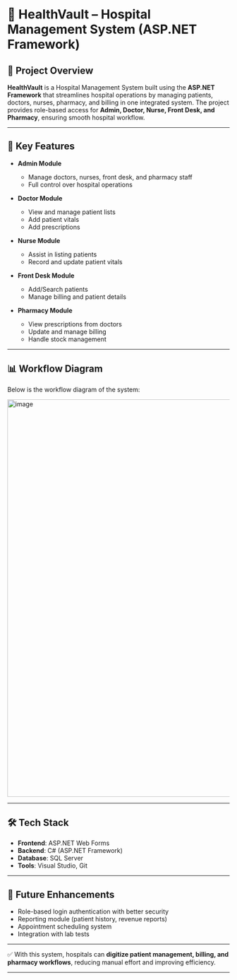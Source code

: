 # 🏥 HealthVault – Hospital Management System (ASP.NET Framework)

## 📌 Project Overview
**HealthVault** is a Hospital Management System built using the **ASP.NET Framework** that streamlines hospital operations by managing patients, doctors, nurses, pharmacy, and billing in one integrated system. The project provides role-based access for **Admin, Doctor, Nurse, Front Desk, and Pharmacy**, ensuring smooth hospital workflow.

---

## 🎯 Key Features
- **Admin Module**
  - Manage doctors, nurses, front desk, and pharmacy staff  
  - Full control over hospital operations  

- **Doctor Module**
  - View and manage patient lists  
  - Add patient vitals  
  - Add prescriptions  

- **Nurse Module**
  - Assist in listing patients  
  - Record and update patient vitals  

- **Front Desk Module**
  - Add/Search patients  
  - Manage billing and patient details  

- **Pharmacy Module**
  - View prescriptions from doctors  
  - Update and manage billing  
  - Handle stock management  

---

## 📊 Workflow Diagram
Below is the workflow diagram of the system:

<img width="1600" height="900" alt="image" src="https://github.com/user-attachments/assets/55933b8b-b722-4085-ae79-5ea8c0f6c929" />

---

## 🛠️ Tech Stack
- **Frontend**: ASP.NET Web Forms  
- **Backend**: C# (ASP.NET Framework)  
- **Database**: SQL Server  
- **Tools**: Visual Studio, Git  

---

## 🚀 Future Enhancements
- Role-based login authentication with better security  
- Reporting module (patient history, revenue reports)  
- Appointment scheduling system  
- Integration with lab tests  

---

✅ With this system, hospitals can **digitize patient management, billing, and pharmacy workflows**, reducing manual effort and improving efficiency.  

---
